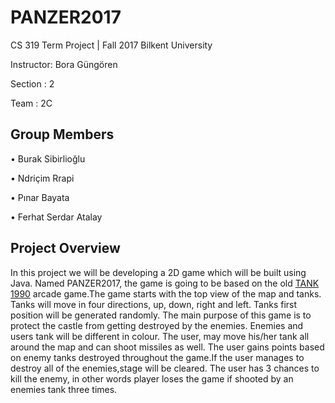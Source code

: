 # PANZER2017
CS 319 Term Project | Fall 2017 Bilkent University


Instructor: Bora Güngören 


Section : 2


Team    : 2C  



## Group Members
• Burak Sibirlioğlu


• Ndriçim Rrapi


• Pınar Bayata


• Ferhat Serdar Atalay



## Project Overview
In this project we will be developing a 2D game which will be built using Java. Named PANZER2017, the game is going to be based on the old  <a href="https://www.youtube.com/watch?v=Opoib-Q_UGw">TANK 1990</a> arcade game.The game starts with the top view of the map and tanks. Tanks will move in four directions, up, down, right and left. Tanks first position will be generated randomly. The main purpose of this game is to protect the castle from getting destroyed by the enemies. Enemies and users tank will be different in colour. The user, may move his/her tank all around the map and can shoot missiles as well. The user gains points based on enemy tanks destroyed throughout the game.If the user manages to destroy all of the enemies,stage will be cleared.  The user has 3 chances to kill the enemy, in other words player loses the game if shooted by an enemies tank three times.
